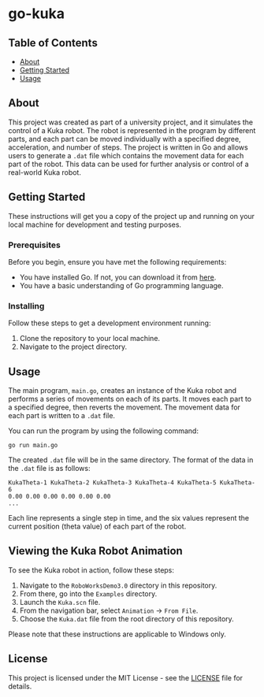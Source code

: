 # go-kuka

## Table of Contents

- [About](#about)
- [Getting Started](#getting_started)
- [Usage](#usage)

## About <a name = "about"></a>

This project was created as part of a university project, and it simulates the control of a Kuka robot. The robot is represented in the program by different parts, and each part can be moved individually with a specified degree, acceleration, and number of steps. The project is written in Go and allows users to generate a `.dat` file which contains the movement data for each part of the robot. This data can be used for further analysis or control of a real-world Kuka robot.

## Getting Started <a name = "getting_started"></a>

These instructions will get you a copy of the project up and running on your local machine for development and testing purposes.

### Prerequisites

Before you begin, ensure you have met the following requirements:

- You have installed Go. If not, you can download it from [here](https://golang.org/dl/).
- You have a basic understanding of Go programming language.

### Installing

Follow these steps to get a development environment running:

1. Clone the repository to your local machine.
2. Navigate to the project directory.

## Usage <a name = "usage"></a>

The main program, `main.go`, creates an instance of the Kuka robot and performs a series of movements on each of its parts. It moves each part to a specified degree, then reverts the movement. The movement data for each part is written to a `.dat` file.

You can run the program by using the following command:

```
go run main.go
```

The created `.dat` file will be in the same directory. The format of the data in the `.dat` file is as follows:

``` 
KukaTheta-1 KukaTheta-2 KukaTheta-3 KukaTheta-4 KukaTheta-5 KukaTheta-6
0.00 0.00 0.00 0.00 0.00 0.00
...
```

Each line represents a single step in time, and the six values represent the current position (theta value) of each part of the robot.

## Viewing the Kuka Robot Animation

To see the Kuka robot in action, follow these steps:

1. Navigate to the `RoboWorksDemo3.0` directory in this repository.
2. From there, go into the `Examples` directory.
3. Launch the `Kuka.scn` file.
4. From the navigation bar, select `Animation` -> `From File`.
5. Choose the `Kuka.dat` file from the root directory of this repository.

Please note that these instructions are applicable to Windows only.


## License

This project is licensed under the MIT License - see the [LICENSE](LICENSE) file for details.
